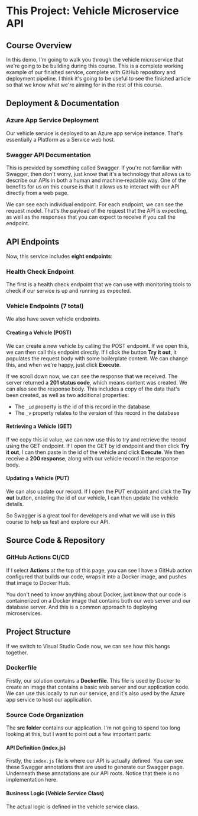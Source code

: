 # This Project: Vehicle Microservice API

## Course Overview

In this demo, I'm going to walk you through the vehicle microservice that we're going to be building during this course. This is a complete working example of our finished service, complete with GitHub repository and deployment pipeline. I think it's going to be useful to see the finished article so that we know what we're aiming for in the rest of this course.

## Deployment & Documentation

### Azure App Service Deployment

Our vehicle service is deployed to an Azure app service instance. That's essentially a Platform as a Service web host.

### Swagger API Documentation

This is provided by something called Swagger. If you're not familiar with Swagger, then don't worry, just know that it's a technology that allows us to describe our APIs in both a human and machine‑readable way. One of the benefits for us on this course is that it allows us to interact with our API directly from a web page.

We can see each individual endpoint. For each endpoint, we can see the request model. That's the payload of the request that the API is expecting, as well as the responses that you can expect to receive if you call the endpoint.

## API Endpoints

Now, this service includes **eight endpoints**:

### Health Check Endpoint

The first is a health check endpoint that we can use with monitoring tools to check if our service is up and running as expected.

### Vehicle Endpoints (7 total)

We also have seven vehicle endpoints.

#### Creating a Vehicle (POST)

We can create a new vehicle by calling the POST endpoint. If we open this, we can then call this endpoint directly. If I click the button **Try it out**, it populates the request body with some boilerplate content. We can change this, and when we're happy, just click **Execute**.

If we scroll down now, we can see the response that we received. The server returned a **201 status code**, which means content was created. We can also see the response body. This includes a copy of the data that's been created, as well as two additional properties:

- The `_id` property is the id of this record in the database
- The `_v` property relates to the version of this record in the database

#### Retrieving a Vehicle (GET)

If we copy this id value, we can now use this to try and retrieve the record using the GET endpoint. If I open the GET by id endpoint and then click **Try it out**, I can then paste in the id of the vehicle and click **Execute**. We then receive a **200 response**, along with our vehicle record in the response body.

#### Updating a Vehicle (PUT)

We can also update our record. If I open the PUT endpoint and click the **Try out** button, entering the id of our vehicle, I can then update the vehicle details.

So Swagger is a great tool for developers and what we will use in this course to help us test and explore our API.

## Source Code & Repository

### GitHub Actions CI/CD

If I select **Actions** at the top of this page, you can see I have a GitHub action configured that builds our code, wraps it into a Docker image, and pushes that image to Docker Hub.

You don't need to know anything about Docker, just know that our code is containerized on a Docker image that contains both our web server and our database server. And this is a common approach to deploying microservices.

## Project Structure

If we switch to Visual Studio Code now, we can see how this hangs together.

### Dockerfile

Firstly, our solution contains a **Dockerfile**. This file is used by Docker to create an image that contains a basic web server and our application code. We can use this locally to run our service, and it's also used by the Azure app service to host our application.

### Source Code Organization

The **src folder** contains our application. I'm not going to spend too long looking at this, but I want to point out a few important parts:

#### API Definition (index.js)

Firstly, the `index.js` file is where our API is actually defined. You can see these Swagger annotations that are used to generate our Swagger page. Underneath these annotations are our API roots. Notice that there is no implementation here.

#### Business Logic (Vehicle Service Class)

The actual logic is defined in the vehicle service class.
